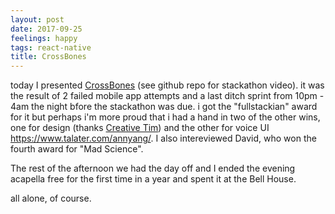 ```yaml
---
layout: post
date: 2017-09-25
feelings: happy
tags: react-native
title: CrossBones
---
```


today I presented [CrossBones](https://github.com/sw-yx/crossbones) (see github repo for stackathon video). it was the result of 2 failed mobile app attempts and a last ditch sprint from 10pm - 4am the night bfore the stackathon was due. i got the "fullstackian" award for it but perhaps i'm more proud that i had a hand in two of the other wins, one for design (thanks [Creative Tim](http://creative-tim.com)) and the other for voice UI <https://www.talater.com/annyang/>. I also intereviewed David, who won the fourth award for "Mad Science".

The rest of the afternoon we had the day off and I ended the evening acapella free for the first time in a year and spent it at the Bell House. 

all alone, of course.
